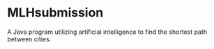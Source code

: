 # MLHsubmission
A Java program utilizing artificial intelligence to find the shortest path between cities. 
